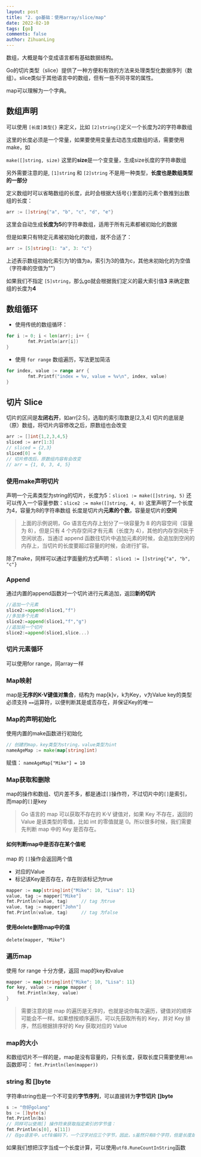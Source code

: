 ```yaml
---
layout: post
title: "2. go基础：使用array/slice/map"
date: 2022-02-10
tags: [go]
comments: false
author: ZihuanLing
---
```


数组，大概是每个变成语言都有基础数据结构。

Go的切片类型（slice）提供了一种方便和有效的方法来处理类型化数据序列（数组）。slice类似于其他语言中的数组，但有一些不同寻常的属性。

map可以理解为一个字典。

<!-- more -->


## 数组声明

可以使用 `[长度]类型{}` 来定义，比如  `[2]string{}`定义一个长度为2的字符串数组

这里的长度必须是一个常量，如果要使用变量去动态生成数组的话，需要使用make，如

`make([]string, size)` 这里的**size**是一个变变量，生成size长度的字符串数组

另外需要注意的是, `[1]string` 和 `[2]string`  不是用一种类型，**长度也是数组类型的一部分**

定义数组时可以省略数组的长度，此时会根据大括号`{}`里面的元素个数推到出数组的长度：

```go
arr := []string{"a", "b", "c", "d", "e"}
```

这里会自动生成**长度为5**的字符串数组，适用于所有元素都被初始化的数据

但是如果只有特定元素被初始化的数组，就不合适了：

```go
arr := [5]string{1: "a", 3: "c"}
```

上述表示数组初始化索引为1的值为a，索引为3的值为c，其他未初始化的为空值（字符串的空值为""）

如果我们不指定 `[5]string`，那么go就会根据我们定义的最大索引值**3** 来确定数组的长度为**4**

## 数组循环
- 使用传统的数组循环：
```go
for i := 0; i < len(arr); i++ {
		fmt.Println(arr[i])
}
```
- 使用 `for range` 数组遍历，写法更加简洁
```go
for index, value := range arr {
		fmt.Printf("index = %v, value = %v\n", index, value)
}
```

## 切片 Slice
切片的区间是**左闭右开**，如arr[2:5]，选取的索引取数是[2,3,4]
切片的底层是（原）数组，将切片内容修改之后，原数组也会改变
```go
arr := []int{1,2,3,4,5}
sliced := arr[1:3]
// sliced = {2,3}
sliced[0] = 0
// 切片修改后，原数组内容有会改变
// arr = {1, 0, 3, 4, 5}
```

### 使用make声明切片
声明一个元素类型为string的切片，长度为5：`slice1 := make([]string, 5)`
还可以传入一个容量参数：`slice2 := make([]string, 4, 8)` 这里声明了一个长度为4，容量为8的字符串数组
长度是切片内**元素的个数**，容量是切片的**空间**
> 上面的示例说明，Go 语言在内存上划分了一块容量为 8 的内容空间（容量为 8），但是只有 4 个内存空间才有元素（长度为 4），其他的内存空间处于空闲状态，当通过 append 函数往切片中追加元素的时候，会追加到空闲的内存上，当切片的长度要超过容量的时候，会进行扩容。
> 

除了make，同样可以通过字面量的方式声明：
`slice1 := []string{"a", "b", "c"}`

### Append
通过内置的append函数对一个切片进行元素追加，返回**新的切片**
```go
//追加一个元素
slice2:=append(slice1,"f")
//多加多个元素
slice2:=append(slice1,"f","g")
//追加另一个切片
slice2:=append(slice1,slice...)
```

### 切片元素循环
可以使用for range，同array一样

### Map映射
map是**无序的K-V键值对集合**，结构为 map[k]v，k为Key，v为Value
key的类型必须支持 `==`运算符，以便判断其是或否存在，并保证Key的唯一

### Map的声明初始化

使用内置的make函数进行初始化
```go
// 创建的map，key类型为string，value类型为int
nameAgeMap := make(map[string]int)
```
赋值：
`nameAgeMap["Mike"] = 10`

### Map获取和删除
map的操作和数组、切片差不多，都是通过`[]`操作符，不过切片中的`[]`是索引，而map的`[]`是key
> Go 语言的 map 可以获取不存在的 K-V 键值对，如果 Key 不存在，返回的 Value 是该类型的零值，比如 int 的零值就是 0。所以很多时候，我们需要先判断 map 中的 Key 是否存在。
> 
#### 如何判断map中是否存在某个值呢
map 的 `[]`操作会返回两个值
- 对应的Value
- 标记该Key是否存在，存在则该标记为true

```go
mapper := map[string]int{"Mike": 10, "Lisa": 11}
value, tag := mapper["Mike"]
fmt.Println(value, tag)		// tag 为true
value, tag := mapper["John"]
fmt.Println(value, tag)		// tag 为false
```

#### 使用delete删除map中的值
`delete(mapper, "Mike")`

### 遍历map
使用 for range 十分方便，返回 map的key和value
```go
mapper := map[string]int{"Mike": 10, "Lisa": 11}
for key, value := range mapper {
	fmt.Println(key, value)
}
```
>需要注意的是 map 的遍历是无序的，也就是说你每次遍历，键值对的顺序可能会不一样。如果想按顺序遍历，可以先获取所有的 Key，并对 Key 排序，然后根据排序好的 Key 获取对应的 Value
>

### map的大小
和数组切片不一样的是，map是没有容量的，只有长度，获取长度只需要使用`len`函数即可：
`fmt.Println(len(mapper))`

### string 和 []byte
字符串string也是一个不可变的**字节序列**，可以直接转为**字节切片 []byte**
```go
s := "你好golang"
bs := []byte(s)
fmt.Println(bs)
// 同样可以使用[] 操作符来获取指定索引的字节值：
fmt.Println(s[0], s[11])
// 在go语言中，utf8编码下，一个汉字对应三个字节，因此，s虽然只有8个字符，但是长度却是12。
```

如果我们想把汉字当成一个长度计算，可以使用`utf8.RuneCountInString`函数

